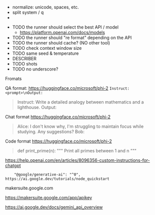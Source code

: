 
- normalize: unicode, spaces, etc.
- split system / q
-

* TODO the runner should select the best API / model
  * https://platform.openai.com/docs/models
* TODO the runner should "re format" depending on the API
* TODO the runner should cache? (NO other tool)
* TODO check context window size
* TODO same seed & temperature
* DESCRIBER
* TODO shots
* TODO no underscore?


Fromats

QA format: https://huggingface.co/microsoft/phi-2
`Instruct: <prompt>\nOutput:`
> Instruct: Write a detailed analogy between mathematics and a lighthouse.
> Output:

Chat format https://huggingface.co/microsoft/phi-2
> Alice: I don't know why, I'm struggling to maintain focus while studying. Any suggestions?
> Bob:

Code format https://huggingface.co/microsoft/phi-2
> def print_prime(n):
> """
> Print all primes between 1 and n
> """






https://help.openai.com/en/articles/8096356-custom-instructions-for-chatgpt


		"@google/generative-ai": "^0", https://ai.google.dev/tutorials/node_quickstart


makersuite.google.com


https://makersuite.google.com/app/apikey



https://ai.google.dev/docs/gemini_api_overview

